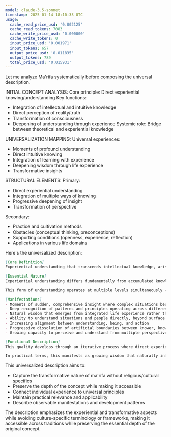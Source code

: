 ```yaml
---
model: claude-3.5-sonnet
timestamp: 2025-01-14 18:10:33 UTC
usage:
  cache_read_price_usd: '0.002125'
  cache_read_tokens: 7083
  cache_write_price_usd: '0.000000'
  cache_write_tokens: 0
  input_price_usd: '0.001971'
  input_tokens: 657
  output_price_usd: '0.011835'
  output_tokens: 789
  total_price_usd: '0.015931'
---
```


Let me analyze Ma'rifa systematically before composing the universal description.

INITIAL CONCEPT ANALYSIS:
Core principle: Direct experiential knowing/understanding
Key functions:
- Integration of intellectual and intuitive knowledge
- Direct perception of reality/truth
- Transformation of consciousness
- Deepening of understanding through experience
Systemic role: Bridge between theoretical and experiential knowledge

UNIVERSALIZATION MAPPING:
Universal experiences:
- Moments of profound understanding
- Direct intuitive knowing
- Integration of learning with experience
- Deepening wisdom through life experience
- Transformative insights

STRUCTURAL ELEMENTS:
Primary:
- Direct experiential understanding
- Integration of multiple ways of knowing
- Progressive deepening of insight
- Transformation of perspective

Secondary:
- Practice and cultivation methods
- Obstacles (conceptual thinking, preconceptions)
- Supporting conditions (openness, experience, reflection)
- Applications in various life domains

Here's the universalized description:

```markdown
[Core Definition]
Experiential understanding that transcends intellectual knowledge, arising when direct perception, lived experience, and deep reflection unite to produce transformative insight. This quality represents the integration of multiple ways of knowing into immediate, comprehensive understanding that changes both knower and known.

[Essential Nature]
Experiential understanding differs fundamentally from accumulated knowledge or intellectual comprehension. It emerges through the harmonious integration of direct perception, lived experience, and contemplative insight. This quality represents a way of knowing that transforms the knower, dissolving the usual separation between subject and object, leading to immediate comprehension that is simultaneously personal and universal.

This form of understanding operates at multiple levels simultaneously - sensory, emotional, intellectual, and intuitive - creating a unified field of knowing that transcends yet includes all these modes. It develops through cycles of experience, reflection, and integration, each cycle deepening and expanding understanding while transforming the consciousness through which understanding occurs.

[Manifestations]
- Moments of sudden, comprehensive insight where complex situations become immediately clear
- Deep recognition of patterns and principles operating across different domains of life
- Natural wisdom that emerges from integrated life experience rather than accumulated knowledge
- Ability to understand situations and people directly, beyond surface appearances
- Increasing alignment between understanding, being, and action
- Progressive dissolution of artificial boundaries between knower, knowing, and known
- Growing capacity to perceive and understand from multiple perspectives simultaneously

[Functional Description]
This quality develops through an iterative process where direct experience meets contemplative reflection, creating opportunities for insight that transcends both. Each moment of genuine understanding creates subtle changes in consciousness, allowing for even deeper understanding in future experiences. The process is self-catalyzing - each genuine insight increases capacity for further insight while simultaneously transforming the nature of understanding itself.

In practical terms, this manifests as growing wisdom that naturally influences all aspects of life. Decision-making becomes more intuitive yet more precise, relationship dynamics are understood with greater clarity, and complex situations are grasped in their entirety rather than piece by piece. This understanding naturally expresses itself in more skillful action, deeper empathy, and clearer perception across all life domains.
```

This universalized description aims to:
- Capture the transformative nature of ma'rifa without religious/cultural specifics
- Preserve the depth of the concept while making it accessible
- Connect individual experience to universal principles
- Maintain practical relevance and applicability
- Describe observable manifestations and development patterns

The description emphasizes the experiential and transformative aspects while avoiding culture-specific terminology or frameworks, making it accessible across traditions while preserving the essential depth of the original concept.